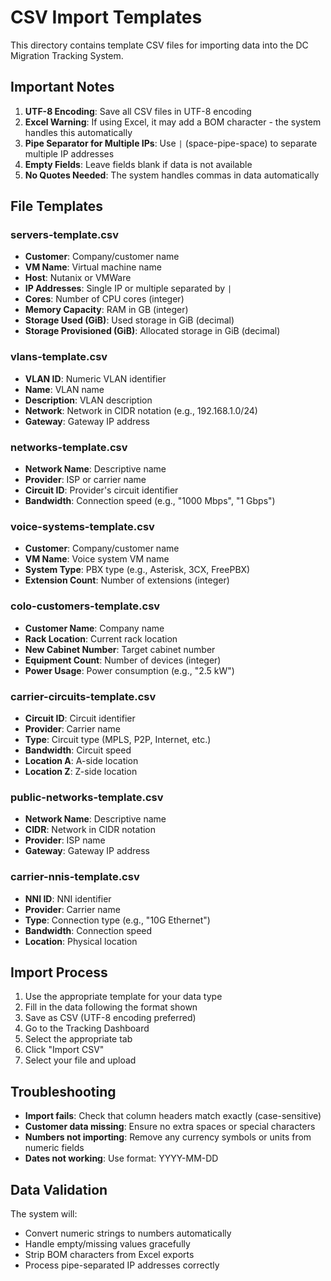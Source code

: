 # CSV Import Templates

This directory contains template CSV files for importing data into the DC Migration Tracking System.

## Important Notes

1. **UTF-8 Encoding**: Save all CSV files in UTF-8 encoding
2. **Excel Warning**: If using Excel, it may add a BOM character - the system handles this automatically
3. **Pipe Separator for Multiple IPs**: Use ` | ` (space-pipe-space) to separate multiple IP addresses
4. **Empty Fields**: Leave fields blank if data is not available
5. **No Quotes Needed**: The system handles commas in data automatically

## File Templates

### servers-template.csv
- **Customer**: Company/customer name
- **VM Name**: Virtual machine name
- **Host**: Nutanix or VMWare
- **IP Addresses**: Single IP or multiple separated by ` | `
- **Cores**: Number of CPU cores (integer)
- **Memory Capacity**: RAM in GB (integer)
- **Storage Used (GiB)**: Used storage in GiB (decimal)
- **Storage Provisioned (GiB)**: Allocated storage in GiB (decimal)

### vlans-template.csv
- **VLAN ID**: Numeric VLAN identifier
- **Name**: VLAN name
- **Description**: VLAN description
- **Network**: Network in CIDR notation (e.g., 192.168.1.0/24)
- **Gateway**: Gateway IP address

### networks-template.csv
- **Network Name**: Descriptive name
- **Provider**: ISP or carrier name
- **Circuit ID**: Provider's circuit identifier
- **Bandwidth**: Connection speed (e.g., "1000 Mbps", "1 Gbps")

### voice-systems-template.csv
- **Customer**: Company/customer name
- **VM Name**: Voice system VM name
- **System Type**: PBX type (e.g., Asterisk, 3CX, FreePBX)
- **Extension Count**: Number of extensions (integer)

### colo-customers-template.csv
- **Customer Name**: Company name
- **Rack Location**: Current rack location
- **New Cabinet Number**: Target cabinet number
- **Equipment Count**: Number of devices (integer)
- **Power Usage**: Power consumption (e.g., "2.5 kW")

### carrier-circuits-template.csv
- **Circuit ID**: Circuit identifier
- **Provider**: Carrier name
- **Type**: Circuit type (MPLS, P2P, Internet, etc.)
- **Bandwidth**: Circuit speed
- **Location A**: A-side location
- **Location Z**: Z-side location

### public-networks-template.csv
- **Network Name**: Descriptive name
- **CIDR**: Network in CIDR notation
- **Provider**: ISP name
- **Gateway**: Gateway IP address

### carrier-nnis-template.csv
- **NNI ID**: NNI identifier
- **Provider**: Carrier name
- **Type**: Connection type (e.g., "10G Ethernet")
- **Bandwidth**: Connection speed
- **Location**: Physical location

## Import Process

1. Use the appropriate template for your data type
2. Fill in the data following the format shown
3. Save as CSV (UTF-8 encoding preferred)
4. Go to the Tracking Dashboard
5. Select the appropriate tab
6. Click "Import CSV"
7. Select your file and upload

## Troubleshooting

- **Import fails**: Check that column headers match exactly (case-sensitive)
- **Customer data missing**: Ensure no extra spaces or special characters
- **Numbers not importing**: Remove any currency symbols or units from numeric fields
- **Dates not working**: Use format: YYYY-MM-DD

## Data Validation

The system will:
- Convert numeric strings to numbers automatically
- Handle empty/missing values gracefully
- Strip BOM characters from Excel exports
- Process pipe-separated IP addresses correctly